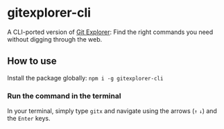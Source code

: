 # gitexplorer-cli
A CLI-ported version of [Git Explorer](https://gitexplorer.com):
Find the right commands you need without digging through the web.

## How to use
Install the package globally:
`npm i -g gitexplorer-cli`

### Run the command in the terminal
In your terminal, simply type `gitx` and navigate using the arrows (`↑` `↓`) and the `Enter` keys.
